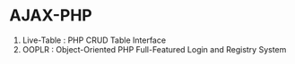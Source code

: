 # AJAX-PHP
1. Live-Table : PHP CRUD Table Interface
2. OOPLR : Object-Oriented PHP Full-Featured Login and Registry System

